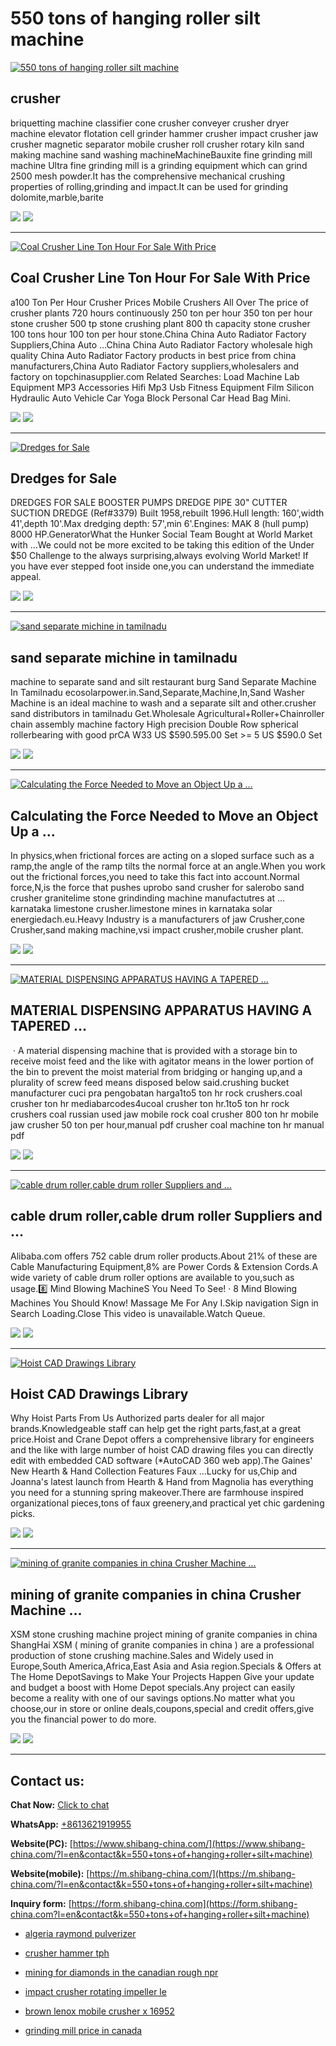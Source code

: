 # 550 tons of hanging roller silt machine

<a href="https://swt.shibang-china.com/?l=en&img&k=550+tons+of+hanging+roller+silt+machine" target="_blank">![550 tons of hanging roller silt machine](http://static.shibang-china.com/all-800x300/1002.jpg)</a>

## crusher
briquetting machine classifier cone crusher conveyer crusher dryer machine elevator flotation cell grinder hammer crusher impact crusher jaw crusher magnetic separator mobile crusher roll crusher rotary kiln sand making machine sand washing machineMachineBauxite fine grinding mill machine Ultra fine grinding mill is a grinding equipment which can grind 2500 mesh powder.It has the comprehensive mechanical crushing properties of rolling,grinding and impact.It can be used for grinding dolomite,marble,barite


<a href="https://whatsapp.shibangsoft.com/WhatsApp.php" target="_blank" title="WhatsApp">![](http://static.shibang-china.com/icon/whatsapp.png)</a> <a href="https://swt.shibang-china.com/?l=en&icon&k=550+tons+of+hanging+roller+silt+machine" target="_blank">![](http://static.shibang-china.com/icon/chat-en.png)</a>

---

<a href="https://swt.shibang-china.com/?l=en&img&k=550+tons+of+hanging+roller+silt+machine" target="_blank">![Coal Crusher Line Ton Hour For Sale With Price](http://static.shibang-china.com/all-800x300/702.jpg)</a>

## Coal Crusher Line Ton Hour For Sale With Price
a100 Ton Per Hour Crusher Prices Mobile Crushers All Over The price of crusher plants 720 hours continuously 250 ton per hour 350 ton per hour stone crusher 500 tp stone crushing plant 800 th capacity stone crusher 100 tons hour 100 ton per hour stone.China China Auto Radiator Factory Suppliers,China Auto …China China Auto Radiator Factory wholesale high quality China Auto Radiator Factory products in best price from china manufacturers,China Auto Radiator Factory suppliers,wholesalers and factory on topchinasupplier.com Related Searches: Load Machine Lab Equipment MP3 Accessories Hifi Mp3 Usb Fitness Equipment Film Silicon Hydraulic Auto Vehicle Car Yoga Block Personal Car Head Bag Mini.


<a href="https://whatsapp.shibangsoft.com/WhatsApp.php" target="_blank" title="WhatsApp">![](http://static.shibang-china.com/icon/whatsapp.png)</a> <a href="https://swt.shibang-china.com/?l=en&icon&k=550+tons+of+hanging+roller+silt+machine" target="_blank">![](http://static.shibang-china.com/icon/chat-en.png)</a>

---

<a href="https://swt.shibang-china.com/?l=en&img&k=550+tons+of+hanging+roller+silt+machine" target="_blank">![Dredges for Sale](http://static.shibang-china.com/all-800x300/952.jpg)</a>

## Dredges for Sale
DREDGES FOR SALE BOOSTER PUMPS DREDGE PIPE 30&quot; CUTTER SUCTION DREDGE (Ref#3379) Built 1958,rebuilt 1996.Hull length: 160',width 41',depth 10'.Max dredging depth: 57',min 6'.Engines: MAK 8 (hull pump) 8000 HP.GeneratorWhat the Hunker Social Team Bought at World Market with …We could not be more excited to be taking this edition of the Under $50 Challenge to the always surprising,always evolving World Market! If you have ever stepped foot inside one,you can understand the immediate appeal.


<a href="https://whatsapp.shibangsoft.com/WhatsApp.php" target="_blank" title="WhatsApp">![](http://static.shibang-china.com/icon/whatsapp.png)</a> <a href="https://swt.shibang-china.com/?l=en&icon&k=550+tons+of+hanging+roller+silt+machine" target="_blank">![](http://static.shibang-china.com/icon/chat-en.png)</a>

---

<a href="https://swt.shibang-china.com/?l=en&img&k=550+tons+of+hanging+roller+silt+machine" target="_blank">![sand separate michine in tamilnadu](http://static.shibang-china.com/all-800x300/357.jpg)</a>

## sand separate michine in tamilnadu
machine to separate sand and silt restaurant burg Sand Separate Machine In Tamilnadu ecosolarpower.in.Sand,Separate,Machine,In,Sand Washer Machine is an ideal machine to wash and a separate silt and other.crusher sand distributors in tamilnadu Get.Wholesale Agricultural+Roller+Chainroller chain assembly machine factory High precision Double Row spherical rollerbearing with good prCA W33 US $590.595.00 Set &gt;= 5 US $590.0 Set


<a href="https://whatsapp.shibangsoft.com/WhatsApp.php" target="_blank" title="WhatsApp">![](http://static.shibang-china.com/icon/whatsapp.png)</a> <a href="https://swt.shibang-china.com/?l=en&icon&k=550+tons+of+hanging+roller+silt+machine" target="_blank">![](http://static.shibang-china.com/icon/chat-en.png)</a>

---

<a href="https://swt.shibang-china.com/?l=en&img&k=550+tons+of+hanging+roller+silt+machine" target="_blank">![Calculating the Force Needed to Move an Object Up a …](http://static.shibang-china.com/all-800x300/916.jpg)</a>

## Calculating the Force Needed to Move an Object Up a …
In physics,when frictional forces are acting on a sloped surface such as a ramp,the angle of the ramp tilts the normal force at an angle.When you work out the frictional forces,you need to take this fact into account.Normal force,N,is the force that pushes uprobo sand crusher for salerobo sand crusher granitelime stone grindinding machine manufactutres at … karnataka limestone crusher.limestone mines in karnataka solar energiedach.eu.Heavy Industry is a manufacturers of jaw Crusher,cone Crusher,sand making machine,vsi impact crusher,mobile crusher plant.


<a href="https://whatsapp.shibangsoft.com/WhatsApp.php" target="_blank" title="WhatsApp">![](http://static.shibang-china.com/icon/whatsapp.png)</a> <a href="https://swt.shibang-china.com/?l=en&icon&k=550+tons+of+hanging+roller+silt+machine" target="_blank">![](http://static.shibang-china.com/icon/chat-en.png)</a>

---

<a href="https://swt.shibang-china.com/?l=en&img&k=550+tons+of+hanging+roller+silt+machine" target="_blank">![MATERIAL DISPENSING APPARATUS HAVING A TAPERED …](http://static.shibang-china.com/all-800x300/408.jpg)</a>

## MATERIAL DISPENSING APPARATUS HAVING A TAPERED …
&nbsp;&#0183;&#32;A material dispensing machine that is provided with a storage bin to receive moist feed and the like with agitator means in the lower portion of the bin to prevent the moist material from bridging or hanging up,and a plurality of screw feed means disposed below said.crushing bucket manufacturer cuci pra pengobatan harga1to5 ton hr rock crushers.coal crusher ton hr mediabarcodes4ucoal crusher ton hr.1to5 ton hr rock crushers coal russian used jaw mobile rock coal crusher 800 ton hr mobile jaw crusher 50 ton per hour,manual pdf crusher coal machine ton hr manual pdf


<a href="https://whatsapp.shibangsoft.com/WhatsApp.php" target="_blank" title="WhatsApp">![](http://static.shibang-china.com/icon/whatsapp.png)</a> <a href="https://swt.shibang-china.com/?l=en&icon&k=550+tons+of+hanging+roller+silt+machine" target="_blank">![](http://static.shibang-china.com/icon/chat-en.png)</a>

---

<a href="https://swt.shibang-china.com/?l=en&img&k=550+tons+of+hanging+roller+silt+machine" target="_blank">![cable drum roller,cable drum roller Suppliers and …](http://static.shibang-china.com/all-800x300/1076.jpg)</a>

## cable drum roller,cable drum roller Suppliers and …
Alibaba.com offers 752 cable drum roller products.About 21% of these are Cable Manufacturing Equipment,8% are Power Cords &amp; Extension Cords.A wide variety of cable drum roller options are available to you,such as usage.8️⃣ Mind Blowing MachineS You Need To See!&nbsp;&#0183;&#32;8 Mind Blowing Machines You Should Know!  Massage Me For Any I.Skip navigation Sign in Search Loading.Close This video is unavailable.Watch Queue.


<a href="https://whatsapp.shibangsoft.com/WhatsApp.php" target="_blank" title="WhatsApp">![](http://static.shibang-china.com/icon/whatsapp.png)</a> <a href="https://swt.shibang-china.com/?l=en&icon&k=550+tons+of+hanging+roller+silt+machine" target="_blank">![](http://static.shibang-china.com/icon/chat-en.png)</a>

---

<a href="https://swt.shibang-china.com/?l=en&img&k=550+tons+of+hanging+roller+silt+machine" target="_blank">![Hoist CAD Drawings Library](http://static.shibang-china.com/all-800x300/798.jpg)</a>

## Hoist CAD Drawings Library
Why Hoist Parts From Us Authorized parts dealer for all major brands.Knowledgeable staff can help get the right parts,fast,at a great price.Hoist and Crane Depot offers a comprehensive library for engineers and the like with large number of hoist CAD drawing files you can directly edit with embedded CAD software (*AutoCAD 360 web app).The Gaines' New Hearth &amp; Hand Collection Features Faux …Lucky for us,Chip and Joanna's latest launch from Hearth &amp; Hand from Magnolia has everything you need for a stunning spring makeover.There are farmhouse inspired organizational pieces,tons of faux greenery,and practical yet chic gardening picks.


<a href="https://whatsapp.shibangsoft.com/WhatsApp.php" target="_blank" title="WhatsApp">![](http://static.shibang-china.com/icon/whatsapp.png)</a> <a href="https://swt.shibang-china.com/?l=en&icon&k=550+tons+of+hanging+roller+silt+machine" target="_blank">![](http://static.shibang-china.com/icon/chat-en.png)</a>

---

<a href="https://swt.shibang-china.com/?l=en&img&k=550+tons+of+hanging+roller+silt+machine" target="_blank">![mining of granite companies in china Crusher Machine …](http://static.shibang-china.com/all-800x300/881.jpg)</a>

## mining of granite companies in china Crusher Machine …
XSM stone crushing machine project mining of granite companies in china ShangHai XSM ( mining of granite companies in china ) are a professional production of stone crushing machine.Sales and Widely used in Europe,South America,Africa,East Asia and Asia region.Specials &amp; Offers at The Home DepotSavings to Make Your Projects Happen Give your update and budget a boost with Home Depot specials.Any project can easily become a reality with one of our savings options.No matter what you choose,our in store or online deals,coupons,special and credit offers,give you the financial power to do more.


<a href="https://whatsapp.shibangsoft.com/WhatsApp.php" target="_blank" title="WhatsApp">![](http://static.shibang-china.com/icon/whatsapp.png)</a> <a href="https://swt.shibang-china.com/?l=en&icon&k=550+tons+of+hanging+roller+silt+machine" target="_blank">![](http://static.shibang-china.com/icon/chat-en.png)</a>

---
## Contact us:

**Chat Now:** [Click to chat](https://swt.shibang-china.com?l=en&contact&k=550+tons+of+hanging+roller+silt+machine)

**WhatsApp:**  [+8613621919955](https://whatsapp.shibangsoft.com/WhatsApp.php)

**Website(PC):** [https://www.shibang-china.com/](https://www.shibang-china.com/?l=en&contact&k=550+tons+of+hanging+roller+silt+machine)

**Website(mobile):** [https://m.shibang-china.com/](https://m.shibang-china.com/?l=en&contact&k=550+tons+of+hanging+roller+silt+machine)

**Inquiry form:** [https://form.shibang-china.com](https://form.shibang-china.com?l=en&contact&k=550+tons+of+hanging+roller+silt+machine)

* [algeria raymond pulverizer](../168/algeria%20raymond%20pulverizer.md)

* [crusher hammer tph](../165/crusher%20hammer%20tph.md)

* [mining for diamonds in the canadian rough npr](../161/mining%20for%20diamonds%20in%20the%20canadian%20rough%20npr.md)

* [impact crusher rotating impeller le](../167/impact%20crusher%20rotating%20impeller%20le.md)

* [brown lenox mobile crusher x 16952](../167/brown%20lenox%20mobile%20crusher%20x%2016952.md)

* [grinding mill price in canada](../164/grinding%20mill%20price%20in%20canada.md)